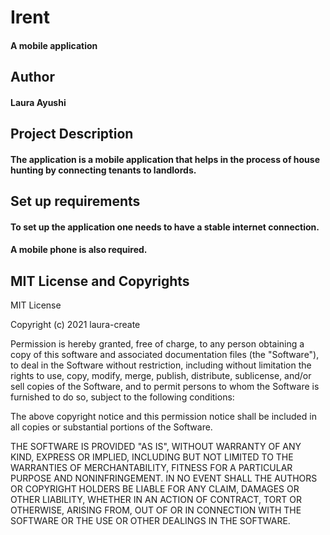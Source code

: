 # Irent
#### A mobile application
## Author
#### Laura Ayushi
## Project Description
#### The application is a mobile application that helps in the process of house hunting by connecting tenants to landlords.
## Set up requirements
#### To set up the application one needs to have a stable internet connection.
#### A mobile phone is also required.
## MIT License and Copyrights
MIT License

Copyright (c) 2021 laura-create

Permission is hereby granted, free of charge, to any person obtaining a copy
of this software and associated documentation files (the "Software"), to deal
in the Software without restriction, including without limitation the rights
to use, copy, modify, merge, publish, distribute, sublicense, and/or sell
copies of the Software, and to permit persons to whom the Software is
furnished to do so, subject to the following conditions:

The above copyright notice and this permission notice shall be included in all
copies or substantial portions of the Software.

THE SOFTWARE IS PROVIDED "AS IS", WITHOUT WARRANTY OF ANY KIND, EXPRESS OR
IMPLIED, INCLUDING BUT NOT LIMITED TO THE WARRANTIES OF MERCHANTABILITY,
FITNESS FOR A PARTICULAR PURPOSE AND NONINFRINGEMENT. IN NO EVENT SHALL THE
AUTHORS OR COPYRIGHT HOLDERS BE LIABLE FOR ANY CLAIM, DAMAGES OR OTHER
LIABILITY, WHETHER IN AN ACTION OF CONTRACT, TORT OR OTHERWISE, ARISING FROM,
OUT OF OR IN CONNECTION WITH THE SOFTWARE OR THE USE OR OTHER DEALINGS IN THE
SOFTWARE.
